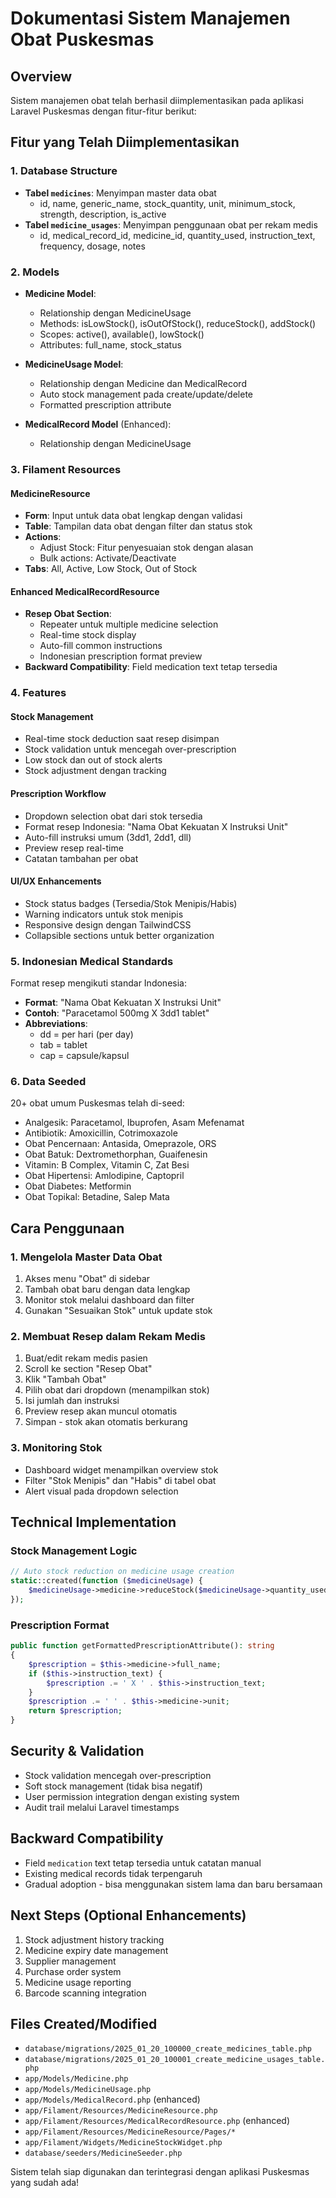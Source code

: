 # Dokumentasi Sistem Manajemen Obat Puskesmas

## Overview
Sistem manajemen obat telah berhasil diimplementasikan pada aplikasi Laravel Puskesmas dengan fitur-fitur berikut:

## Fitur yang Telah Diimplementasikan

### 1. Database Structure
- **Tabel `medicines`**: Menyimpan master data obat
  - id, name, generic_name, stock_quantity, unit, minimum_stock, strength, description, is_active
- **Tabel `medicine_usages`**: Menyimpan penggunaan obat per rekam medis
  - id, medical_record_id, medicine_id, quantity_used, instruction_text, frequency, dosage, notes

### 2. Models
- **Medicine Model**: 
  - Relationship dengan MedicineUsage
  - Methods: isLowStock(), isOutOfStock(), reduceStock(), addStock()
  - Scopes: active(), available(), lowStock()
  - Attributes: full_name, stock_status

- **MedicineUsage Model**:
  - Relationship dengan Medicine dan MedicalRecord
  - Auto stock management pada create/update/delete
  - Formatted prescription attribute

- **MedicalRecord Model** (Enhanced):
  - Relationship dengan MedicineUsage

### 3. Filament Resources

#### MedicineResource
- **Form**: Input untuk data obat lengkap dengan validasi
- **Table**: Tampilan data obat dengan filter dan status stok
- **Actions**: 
  - Adjust Stock: Fitur penyesuaian stok dengan alasan
  - Bulk actions: Activate/Deactivate
- **Tabs**: All, Active, Low Stock, Out of Stock

#### Enhanced MedicalRecordResource
- **Resep Obat Section**: 
  - Repeater untuk multiple medicine selection
  - Real-time stock display
  - Auto-fill common instructions
  - Indonesian prescription format preview
- **Backward Compatibility**: Field medication text tetap tersedia

### 4. Features

#### Stock Management
- Real-time stock deduction saat resep disimpan
- Stock validation untuk mencegah over-prescription
- Low stock dan out of stock alerts
- Stock adjustment dengan tracking

#### Prescription Workflow
- Dropdown selection obat dari stok tersedia
- Format resep Indonesia: "Nama Obat Kekuatan X Instruksi Unit"
- Auto-fill instruksi umum (3dd1, 2dd1, dll)
- Preview resep real-time
- Catatan tambahan per obat

#### UI/UX Enhancements
- Stock status badges (Tersedia/Stok Menipis/Habis)
- Warning indicators untuk stok menipis
- Responsive design dengan TailwindCSS
- Collapsible sections untuk better organization

### 5. Indonesian Medical Standards
Format resep mengikuti standar Indonesia:
- **Format**: "Nama Obat Kekuatan X Instruksi Unit"
- **Contoh**: "Paracetamol 500mg X 3dd1 tablet"
- **Abbreviations**: 
  - dd = per hari (per day)
  - tab = tablet
  - cap = capsule/kapsul

### 6. Data Seeded
20+ obat umum Puskesmas telah di-seed:
- Analgesik: Paracetamol, Ibuprofen, Asam Mefenamat
- Antibiotik: Amoxicillin, Cotrimoxazole
- Obat Pencernaan: Antasida, Omeprazole, ORS
- Obat Batuk: Dextromethorphan, Guaifenesin
- Vitamin: B Complex, Vitamin C, Zat Besi
- Obat Hipertensi: Amlodipine, Captopril
- Obat Diabetes: Metformin
- Obat Topikal: Betadine, Salep Mata

## Cara Penggunaan

### 1. Mengelola Master Data Obat
1. Akses menu "Obat" di sidebar
2. Tambah obat baru dengan data lengkap
3. Monitor stok melalui dashboard dan filter
4. Gunakan "Sesuaikan Stok" untuk update stok

### 2. Membuat Resep dalam Rekam Medis
1. Buat/edit rekam medis pasien
2. Scroll ke section "Resep Obat"
3. Klik "Tambah Obat"
4. Pilih obat dari dropdown (menampilkan stok)
5. Isi jumlah dan instruksi
6. Preview resep akan muncul otomatis
7. Simpan - stok akan otomatis berkurang

### 3. Monitoring Stok
- Dashboard widget menampilkan overview stok
- Filter "Stok Menipis" dan "Habis" di tabel obat
- Alert visual pada dropdown selection

## Technical Implementation

### Stock Management Logic
```php
// Auto stock reduction on medicine usage creation
static::created(function ($medicineUsage) {
    $medicineUsage->medicine->reduceStock($medicineUsage->quantity_used);
});
```

### Prescription Format
```php
public function getFormattedPrescriptionAttribute(): string
{
    $prescription = $this->medicine->full_name;
    if ($this->instruction_text) {
        $prescription .= ' X ' . $this->instruction_text;
    }
    $prescription .= ' ' . $this->medicine->unit;
    return $prescription;
}
```

## Security & Validation
- Stock validation mencegah over-prescription
- Soft stock management (tidak bisa negatif)
- User permission integration dengan existing system
- Audit trail melalui Laravel timestamps

## Backward Compatibility
- Field `medication` text tetap tersedia untuk catatan manual
- Existing medical records tidak terpengaruh
- Gradual adoption - bisa menggunakan sistem lama dan baru bersamaan

## Next Steps (Optional Enhancements)
1. Stock adjustment history tracking
2. Medicine expiry date management
3. Supplier management
4. Purchase order system
5. Medicine usage reporting
6. Barcode scanning integration

## Files Created/Modified
- `database/migrations/2025_01_20_100000_create_medicines_table.php`
- `database/migrations/2025_01_20_100001_create_medicine_usages_table.php`
- `app/Models/Medicine.php`
- `app/Models/MedicineUsage.php`
- `app/Models/MedicalRecord.php` (enhanced)
- `app/Filament/Resources/MedicineResource.php`
- `app/Filament/Resources/MedicalRecordResource.php` (enhanced)
- `app/Filament/Resources/MedicineResource/Pages/*`
- `app/Filament/Widgets/MedicineStockWidget.php`
- `database/seeders/MedicineSeeder.php`

Sistem telah siap digunakan dan terintegrasi dengan aplikasi Puskesmas yang sudah ada!
